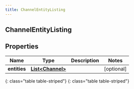 ```yaml
---
title: ChannelEntityListing
---
```

## ChannelEntityListing


## Properties

| Name | Type | Description | Notes |
| ------------ | ------------- | ------------- | ------------- |
| **entities** | [**List&lt;Channel&gt;**](Channel.html) |  |  [optional] |
{: class="table table-striped"}
{: class="table table-striped"}


